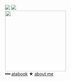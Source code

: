 
![](https://komarev.com/ghpvc/?username=massofthefermentingdregs&style=flat-square&color=blue&label=visitors) <img src="https://i.imgur.com/n3eduH9.gif" /> <br>
<img src="https://i.pinimg.com/564x/e1/16/6b/e1166b144c916f3506fa63513297b71d.jpg" width="200" />  <br> **━━**  <a href="https://cat.atabook.org">atabook</a> ★ <a href="https://rentry.co/gachiakuta"> about me </a>


